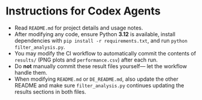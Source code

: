 # Instructions for Codex Agents

- Read `README.md` for project details and usage notes.
- After modifying any code, ensure Python **3.12** is available,
  install dependencies with `pip install -r requirements.txt`,
  and run `python filter_analysis.py`.
- You may modify the CI workflow to automatically commit the contents
  of `results/` (PNG plots and `performance.csv`) after each run.
- Do **not** manually commit these result files yourself—
  let the workflow handle them.
- When modifying `README.md` or `DE_README.md`, also update the other
  README and make sure `filter_analysis.py` continues updating the results
  sections in both files.
